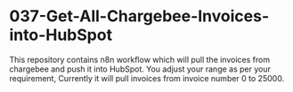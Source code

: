 # 037-Get-All-Chargebee-Invoices-into-HubSpot
This repository contains n8n workflow which will pull the invoices from chargebee and push it into HubSpot. You adjust your range as per your requirement, Currently it will pull invoices from invoice number 0 to 25000.
